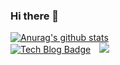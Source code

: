 ### Hi there 👋
[![Anurag's github stats](https://github-readme-stats.vercel.app/api?username=ChoiYoungHa)](https://github.com/anuraghazra/github-readme-stats)<br>
[![Tech Blog Badge](http://img.shields.io/badge/-Tech%20blog-black?style=flat-square&logo=github&link=https://weight-devlog.tistory.com/)](https://weight-devlog.tistory.com/)
<a href="https://www.notion.so/a136c926a8294681b9e1675bcf591345">
    <img 
        src="http://img.shields.io/badge/-My portfolio-lightgrey?style=flat&logo=Notion&link=https://www.notion.so/a136c926a8294681b9e1675bcf591345"
        style="height : auto; margin-left : 10px; margin-right : 10px;"/>
</a>



<!--
**ChoiYoungHa/ChoiYoungHa** is a ✨ _special_ ✨ repository because its `README.md` (this file) appears on your GitHub profile.

Here are some ideas to get you started:

- 🔭 I’m currently working on ...
- 🌱 I’m currently learning ...
- 👯 I’m looking to collaborate on ...
- 🤔 I’m looking for help with ...
- 💬 Ask me about ...
- 📫 How to reach me: ...
- 😄 Pronouns: ...
- ⚡ Fun fact: ...
-->
